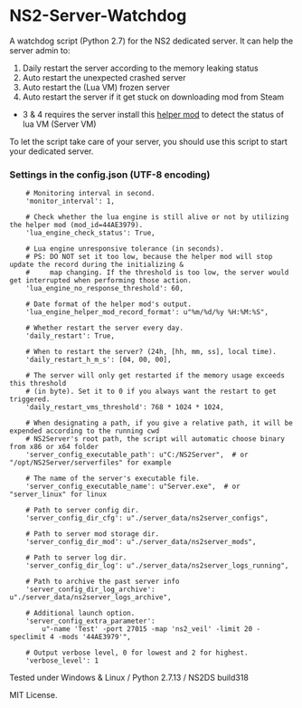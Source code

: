 # NS2-Server-Watchdog
A watchdog script (Python 2.7) for the NS2 dedicated server. It can help the server admin to:

1. Daily restart the server according to the memory leaking status
2. Auto restart the unexpected crashed server
3. Auto restart the (Lua VM) frozen server 
4. Auto restart the server if it get stuck on downloading mod from Steam 

* 3 & 4 requires the server install this [helper mod](http://steamcommunity.com/sharedfiles/filedetails/?id=1152268665) to detect the status of lua VM (Server VM)

To let the script take care of your server, you should use this script to start your dedicated server.

### Settings in the config.json (UTF-8 encoding)
        # Monitoring interval in second.
        'monitor_interval': 1,

        # Check whether the lua engine is still alive or not by utilizing the helper mod (mod_id=44AE3979).
        'lua_engine_check_status': True,

        # Lua engine unresponsive tolerance (in seconds).
        # PS: DO NOT set it too low, because the helper mod will stop update the record during the initializing &  
        #     map changing. If the threshold is too low, the server would get interrupted when performing those action.
        'lua_engine_no_response_threshold': 60,

        # Date format of the helper mod's output.
        'lua_engine_helper_mod_record_format': u"%m/%d/%y %H:%M:%S",

        # Whether restart the server every day.
        'daily_restart': True,

        # When to restart the server? (24h, [hh, mm, ss], local time).
        'daily_restart_h_m_s': [04, 00, 00],

        # The server will only get restarted if the memory usage exceeds this threshold
        # (in byte). Set it to 0 if you always want the restart to get triggered.
        'daily_restart_vms_threshold': 768 * 1024 * 1024,

        # When designating a path, if you give a relative path, it will be expended according to the running cwd
        # NS2Server's root path, the script will automatic choose binary from x86 or x64 folder
        'server_config_executable_path': u"C:/NS2Server",  # or "/opt/NS2Server/serverfiles" for example

        # The name of the server's executable file.
        'server_config_executable_name': u"Server.exe",  # or "server_linux" for linux

        # Path to server config dir.
        'server_config_dir_cfg': u"./server_data/ns2server_configs",

        # Path to server mod storage dir.
        'server_config_dir_mod': u"./server_data/ns2server_mods",

        # Path to server log dir.
        'server_config_dir_log': u"./server_data/ns2server_logs_running",

        # Path to archive the past server info
        'server_config_dir_log_archive': u"./server_data/ns2server_logs_archive",

        # Additional launch option.
        'server_config_extra_parameter':
            u"-name 'Test' -port 27015 -map 'ns2_veil' -limit 20 -speclimit 4 -mods '44AE3979'",

        # Output verbose level, 0 for lowest and 2 for highest.
        'verbose_level': 1

Tested under Windows & Linux / Python 2.7.13 / NS2DS build318

MIT License.
